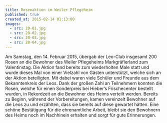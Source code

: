 ```yaml
---
title: Rosenaktion im Weiler Pflegeheim
published: true
created_at: 2015-02-14 01:13:00
images:
  - src: 20-01.jpg
  - src: 20-02.jpg
  - src: 20-03.jpg
  - src: 20-04.jpg
---
```


Am Samstag, den 14. Februar 2015, übergab der Leo-Club insgesamt 200 Rosen an die Bewohner des Weiler Pflegeheims Markgräflerland zum Valentinstag. Die Aktion fand bereits zum wiederholten Male statt und wurde dieses Mal von einer Vielzahl von Gästen unterstützt, welche sich an der Aktion beteiligten. Mit dabei waren viele Schüler und Freunde aus dem Bekanntenkreis der Leos. Dank der großen Zahl an Teilnehmern konnten die Rosen, welche für einen Sonderpreis bei Hieber’s Frischecenter bestellt wurden, in Rekordzeit an die Bewohner des Heims verteilt werden. Bereits zu Beginn, während der Vorbereitungen, kamen vereinzelt Bewohner auf die Leos zu und erzählten, dass sie bereits auf diese gewartet hätten. Eine schöne Bestätigung für die ehrenamtliche Arbeit, bleibt sie den Bewohnern des Heims noch im Nachhinein erhalten und sorgt für gute Erinnerungen.
